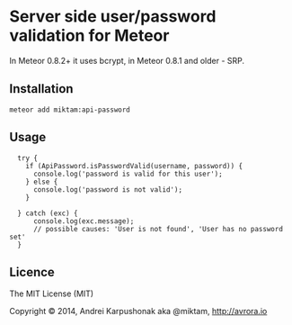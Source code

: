 # Server side user/password validation for Meteor

In Meteor 0.8.2+ it uses bcrypt, in Meteor 0.8.1 and older - SRP.

## Installation
`meteor add miktam:api-password`

## Usage

```
  try {
    if (ApiPassword.isPasswordValid(username, password)) {
      console.log('password is valid for this user');
    } else {
      console.log('password is not valid');
    }

  } catch (exc) {
      console.log(exc.message);
      // possible causes: 'User is not found', 'User has no password set'
  }
```

## Licence

The MIT License (MIT)

Copyright © 2014, Andrei Karpushonak aka @miktam, http://avrora.io